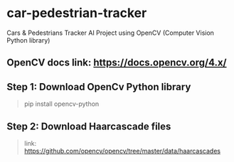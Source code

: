 # car-pedestrian-tracker
Cars &amp; Pedestrians Tracker AI Project using OpenCV (Computer Vision Python library)

## OpenCV docs link: https://docs.opencv.org/4.x/

## Step 1: Download OpenCv Python library 
> pip install opencv-python

## Step 2: Download Haarcascade files 
> link: https://github.com/opencv/opencv/tree/master/data/haarcascades
